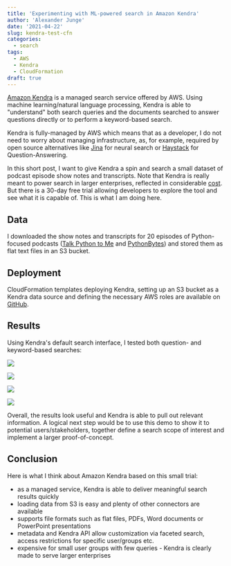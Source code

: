 ```yaml
---
title: 'Experimenting with ML-powered search in Amazon Kendra'
author: 'Alexander Junge'
date: '2021-04-22'
slug: kendra-test-cfn
categories:
  - search
tags:
  - AWS
  - Kendra
  - CloudFormation
draft: true
---
```


[Amazon Kendra](https://aws.amazon.com/kendra/) is a managed search service offered by AWS.
Using machine learning/natural language processing, Kendra is able to "understand" both search queries
and the documents searched to answer questions directly or to perform a keyword-based search.

Kendra is fully-managed by AWS which means that as a developer, I do not need to worry about managing infrastructure,
as, for example, required by open source alternatives like [Jina](https://jina.ai) for neural search or [Haystack](https://haystack.deepset.ai) for Question-Answering.

In this short post, I want to give Kendra a spin and search a small dataset of
podcast episode show notes and transcripts.
Note that Kendra is really meant to power search in larger enterprises,
reflected in considerable [cost](https://aws.amazon.com/kendra/pricing/).
But there is a 30-day free trial
allowing developers to explore the tool and see what it is capable of. 
This is what I am doing here.

## Data 

I downloaded the show notes and transcripts for 20 episodes of Python-focused podcasts
([Talk Python to Me](https://talkpython.fm/home) and [PythonBytes](https://pythonbytes.fm))
and stored them as flat text files in an S3 bucket.

## Deployment

CloudFormation templates deploying Kendra, setting up an S3 bucket as a Kendra data source and
defining the necessary AWS roles are available on [GitHub](https://github.com/JungeAlexander/kbase_search/tree/main/kendra/cloudformation).

## Results

Using Kendra's default search interface, I tested both question- and keyword-based searches:

![](/posts/2021-04-22/bandit.png)

![](/posts/2021-04-22/data_warehouse.png)

![](/posts/2021-04-22/hadoop.png)

![](/posts/2021-04-22/python_rest.png)

Overall, the results look useful and Kendra is able to pull out relevant information.
A logical next step would be to use this demo to show it to potential users/stakeholders,
together define a search scope of interest and implement a larger proof-of-concept.

## Conclusion

Here is what I think about Amazon Kendra based on this small trial:

- as a managed service, Kendra is able to deliver meaningful search results quickly
- loading data from S3 is easy and plenty of other connectors are available
- supports file formats such as flat files, PDFs, Word documents or PowerPoint presentations
- metadata and Kendra API allow customization via faceted search, access restrictions for specific user/groups etc.
- expensive for small user groups with few queries - Kendra is clearly made to serve larger enterprises
